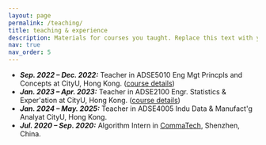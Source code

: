 ```yaml
---
layout: page
permalink: /teaching/
title: teaching & experience
description: Materials for courses you taught. Replace this text with your description.
nav: true
nav_order: 5
---
```


* ***Sep. 2022 – Dec. 2022:*** Teacher in ADSE5010 Eng Mgt Princpls and Concepts at CityU, Hong Kong. ([course details](../assets/pdf/ADSE5010.pdf))
* ***Jan. 2023 – Apr. 2023:*** Teacher in ADSE2100 Engr. Statistics & Exper'ation at CityU, Hong Kong. ([course details](../assets/pdf/ADSE2100.pdf))
* ***Jan. 2024 – May. 2025:*** Teacher in ADSE4005 Indu Data & Manufact'g Analyat CityU, Hong Kong.
* ***Jul. 2020 – Sep. 2020:*** Algorithm Intern in [CommaTech](http://www.smartcomma.com/), Shenzhen, China.
